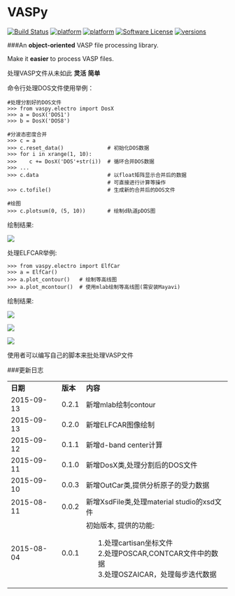VASPy
========
[![Build Status](https://travis-ci.org/PytLab/VASPy.svg?branch=master)](https://travis-ci.org/PytLab/VASPy)
[![platform](https://img.shields.io/badge/python-2.6-green.svg)](https://www.python.org/download/releases/2.6.9/)
[![platform](https://img.shields.io/badge/python-2.7-green.svg)](https://www.python.org/downloads/release/python-2710/)
[![Software License](https://img.shields.io/badge/license-MIT-blue.svg)](LICENSE)
[![versions](https://img.shields.io/badge/versions%20-%20%200.2.1-blue.svg)](https://github.com/PytLab/VASPy)

###An **object-oriented** VASP file processing library.

Make it **easier** to process VASP files.

处理VASP文件从未如此 **灵活** **简单**

命令行处理DOS文件使用举例：

    #处理分割好的DOS文件
    >>> from vaspy.electro import DosX
    >>> a = DosX('DOS1')
    >>> b = DosX('DOS8')
    
    #分波态密度合并
    >>> c = a
    >>> c.reset_data()              # 初始化DOS数据
    >>> for i in xrange(1, 10):
    >>>    c += DosX('DOS'+str(i))  # 循环合并DOS数据
    >>> ...
    >>> c.data                      # 以float矩阵显示合并后的数据
                                    # 可直接进行计算等操作
    >>> c.tofile()                  # 生成新的合并后的DOS文件
    
    #绘图
    >>> c.plotsum(0, (5, 10))       # 绘制d轨道pDOS图
    
绘制结果:

![](https://github.com/PytLab/VASPy/blob/dev/pic/pDOS.png)

处理ELFCAR举例:

    >>> from vaspy.electro import ElfCar
    >>> a = ElfCar() 
    >>> a.plot_contour()   # 绘制等高线图
    >>> a.plot_mcontour()  # 使用mlab绘制等高线图(需安装Mayavi)

绘制结果:

![](https://github.com/PytLab/VASPy/blob/dev/pic/contour2d.png)

![](https://github.com/PytLab/VASPy/blob/dev/pic/surface3d.png)

![](https://github.com/PytLab/VASPy/blob/dev/pic/mcontour3d.png)

使用者可以编写自己的脚本来批处理VASP文件

###更新日志
<table>
    <tbody>
        <tr>
            <td><strong>日期</strong></td>
            <td><strong>版本</strong></td>
            <td><strong>内容</strong></td>
        </tr>
        <tr>
            <td>2015-09-13</td>
            <td>0.2.1</td>
            <td>新增mlab绘制contour</td>
        </tr>
        <tr>
            <td>2015-09-13</td>
            <td>0.2.0</td>
            <td>新增ELFCAR图像绘制</td>
        </tr>
        <tr>
            <td>2015-09-12</td>
            <td>0.1.1</td>
            <td>新增d-band center计算</td>
        </tr>
        <tr>
            <td>2015-09-11</td>
            <td>0.1.0</td>
            <td>新增DosX类,处理分割后的DOS文件</td>
        </tr>
        <tr>
            <td>2015-09-10</td>
            <td>0.0.3</td>
            <td>新增OutCar类,提供分析原子的受力数据</td>
        </tr>
        <tr>
            <td>2015-08-11</td>
            <td>0.0.2</td>
            <td>新增XsdFile类,处理material studio的xsd文件</td>
        </tr>
        <tr>
            <td>2015-08-04</td>
            <td>0.0.1</td>
            <td>初始版本, 提供的功能:<br>
                <ul>
                1.处理cartisan坐标文件<br>
                2.处理POSCAR,CONTCAR文件中的数据<br>
                3.处理OSZAICAR，处理每步迭代数据<br>
                </ul>
            </td>
        </tr>
    </tbody>
</table>
